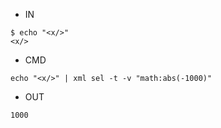 - IN

```
$ echo "<x/>"
<x/>
```

- CMD

```
echo "<x/>" | xml sel -t -v "math:abs(-1000)"
```

- OUT

```
1000
```
